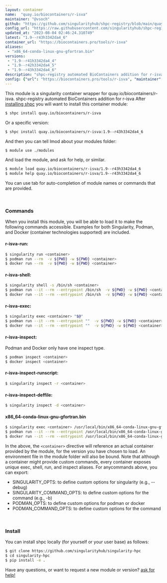 ```yaml
---
layout: container
name:  "quay.io/biocontainers/r-isva"
maintainer: "@vsoch"
github: "https://github.com/singularityhub/shpc-registry/blob/main/quay.io/biocontainers/r-isva/container.yaml"
config_url: "https://raw.githubusercontent.com/singularityhub/shpc-registry/main/quay.io/biocontainers/r-isva/container.yaml"
updated_at: "2023-08-04 02:46:24.310749"
latest: "1.9--r43h3342da4_6"
container_url: "https://biocontainers.pro/tools/r-isva"
aliases:
 - "x86_64-conda-linux-gnu-gfortran.bin"
versions:
 - "1.9--r41h3342da4_4"
 - "1.9--r42h3342da4_5"
 - "1.9--r43h3342da4_6"
description: "shpc-registry automated BioContainers addition for r-isva"
config: {"url": "https://biocontainers.pro/tools/r-isva", "maintainer": "@vsoch", "description": "shpc-registry automated BioContainers addition for r-isva", "latest": {"1.9--r43h3342da4_6": "sha256:b0903660e464823bc7c8d4e4cc75313f7b1c8c758adf64eff352f61e84cb75fc"}, "tags": {"1.9--r41h3342da4_4": "sha256:acbe4926dc06721ef7a7e1355e8012ee7ee4419ef9877231a13ef2010b870f04", "1.9--r42h3342da4_5": "sha256:5ce6abfc68e39133b7a47bc516ff3e25b8b1bce9dc0442ba1b782b07ccde08ef", "1.9--r43h3342da4_6": "sha256:b0903660e464823bc7c8d4e4cc75313f7b1c8c758adf64eff352f61e84cb75fc"}, "docker": "quay.io/biocontainers/r-isva", "aliases": {"x86_64-conda-linux-gnu-gfortran.bin": "/usr/local/bin/x86_64-conda-linux-gnu-gfortran.bin"}}
---
```


This module is a singularity container wrapper for quay.io/biocontainers/r-isva.
shpc-registry automated BioContainers addition for r-isva
After [installing shpc](#install) you will want to install this container module:


```bash
$ shpc install quay.io/biocontainers/r-isva
```

Or a specific version:

```bash
$ shpc install quay.io/biocontainers/r-isva:1.9--r43h3342da4_6
```

And then you can tell lmod about your modules folder:

```bash
$ module use ./modules
```

And load the module, and ask for help, or similar.

```bash
$ module load quay.io/biocontainers/r-isva/1.9--r43h3342da4_6
$ module help quay.io/biocontainers/r-isva/1.9--r43h3342da4_6
```

You can use tab for auto-completion of module names or commands that are provided.

<br>

### Commands

When you install this module, you will be able to load it to make the following commands accessible.
Examples for both Singularity, Podman, and Docker (container technologies supported) are included.

#### r-isva-run:

```bash
$ singularity run <container>
$ podman run --rm  -v ${PWD} -w ${PWD} <container>
$ docker run --rm  -v ${PWD} -w ${PWD} <container>
```

#### r-isva-shell:

```bash
$ singularity shell -s /bin/sh <container>
$ podman run --it --rm --entrypoint /bin/sh  -v ${PWD} -w ${PWD} <container>
$ docker run --it --rm --entrypoint /bin/sh  -v ${PWD} -w ${PWD} <container>
```

#### r-isva-exec:

```bash
$ singularity exec <container> "$@"
$ podman run --it --rm --entrypoint ""  -v ${PWD} -w ${PWD} <container> "$@"
$ docker run --it --rm --entrypoint ""  -v ${PWD} -w ${PWD} <container> "$@"
```

#### r-isva-inspect:

Podman and Docker only have one inspect type.

```bash
$ podman inspect <container>
$ docker inspect <container>
```

#### r-isva-inspect-runscript:

```bash
$ singularity inspect -r <container>
```

#### r-isva-inspect-deffile:

```bash
$ singularity inspect -d <container>
```


#### x86_64-conda-linux-gnu-gfortran.bin

```bash
$ singularity exec <container> /usr/local/bin/x86_64-conda-linux-gnu-gfortran.bin
$ podman run --it --rm --entrypoint /usr/local/bin/x86_64-conda-linux-gnu-gfortran.bin   -v ${PWD} -w ${PWD} <container> -c " $@"
$ docker run --it --rm --entrypoint /usr/local/bin/x86_64-conda-linux-gnu-gfortran.bin   -v ${PWD} -w ${PWD} <container> -c " $@"
```



In the above, the `<container>` directive will reference an actual container provided
by the module, for the version you have chosen to load. An environment file in the
module folder will also be bound. Note that although a container
might provide custom commands, every container exposes unique exec, shell, run, and
inspect aliases. For anycommands above, you can export:

 - SINGULARITY_OPTS: to define custom options for singularity (e.g., --debug)
 - SINGULARITY_COMMAND_OPTS: to define custom options for the command (e.g., -b)
 - PODMAN_OPTS: to define custom options for podman or docker
 - PODMAN_COMMAND_OPTS: to define custom options for the command

<br>

### Install

You can install shpc locally (for yourself or your user base) as follows:

```bash
$ git clone https://github.com/singularityhub/singularity-hpc
$ cd singularity-hpc
$ pip install -e .
```

Have any questions, or want to request a new module or version? [ask for help!](https://github.com/singularityhub/singularity-hpc/issues)